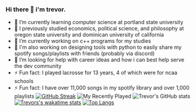 ### Hi there 👋 i'm trevor.

- 🌱 I’m currently learning computer science at portland state university
- 🌱 I previously studied economics, political science, and philosophy at oregon state university and dominican university of california
- 🔭 I’m currently working on c++ programs for my studies
- 🔭 I'm also working on designing tools with python to easily share my spotify songs/playlists with friends (probably via discord)
- 🤔 I’m looking for help with career ideas and how i can best help serve the dev community
- ⚡ Fun fact: I played lacrosse for 13 years, 4 of which were for ncaa schools
- ⚡ Fun fact: I have over 11,000 songs in my spotify library and over 1,000 playlists
[![GitHub Streak](https://github-readme-streak-stats.herokuapp.com/?user=tagarner25&theme=vue-dark)](https://git.io/streak-stats)
![My Recently Played](https://spotify-recently-played-readme.vercel.app/api?user=537phlhwfk88qqbe8l0j5915p)
![Trevor's GitHub stats](https://github-readme-stats.vercel.app/api?username=tagarner25&count_private=true&theme=vue-dark&show_icons=true)
[![Trevors's wakatime stats](https://github-readme-stats.vercel.app/api/wakatime?username=tagarner25&theme=vue-dark)](https://github.com/tagarner25/github-readme-stats)
[![Top Langs](https://github-readme-stats.vercel.app/api/top-langs/?username=tagarner25&theme=vue-dark)](https://github.com/tagarner25/github-readme-stats)
<!--
**TAGarner25/TAGarner25** is a ✨ _special_ ✨ repository because its `README.md` (this file) appears on your GitHub profile.

Here are some ideas to get you started:

- 🔭 I’m currently working on ...
- 🌱 I’m currently learning computer science at Portland State University
- 👯 I’m looking to collaborate on ...
- 🤔 I’m looking for help with ...
- 💬 Ask me about ...
- 📫 How to reach me: ...
- 😄 Pronouns: ...
- ⚡ Fun fact: I played lacrosse for 4 years at the NCAA level 
-->
